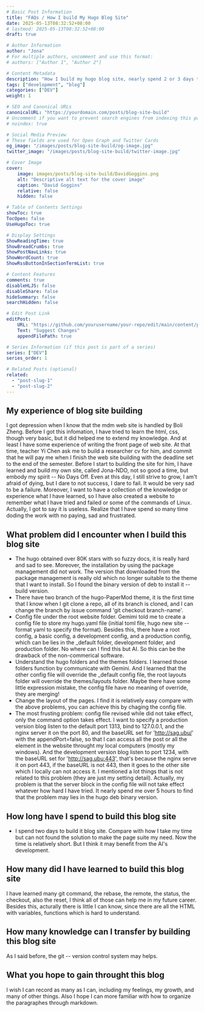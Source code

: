 ```yaml
---
# Basic Post Information
title: "FAQs / How I build My Hugo Blog Site"
date: 2025-05-13T08:32:52+08:00
# lastmod: 2025-05-13T08:32:52+08:00
draft: true 

# Author Information
author: "Jona"
# For multiple authors, uncomment and use this format:
# authors: ["Author 1", "Author 2"]

# Content Metadata
description: "How I build my hugo blog site, nearly spend 2 or 3 days to finish my site buiding. What hapened during this time, what problem did I encountered, and how I solved the problem." 
tags: ["development", "blog"]
categories: ["DEV"]
weight: 1

# SEO and Canonical URLs
canonicalURL: "https://yourdomain.com/posts/blog-site-build"
# Uncomment if you want to prevent search engines from indexing this post
# noindex: true

# Social Media Preview
# These fields are used for Open Graph and Twitter Cards
og_image: "/images/posts/blog-site-build/og-image.jpg"
twitter_image: "/images/posts/blog-site-build/twitter-image.jpg"

# Cover Image
cover:
    image: images/posts/blog-site-build/DavidGoggins.png
    alt: "Descriptive alt text for the cover image"
    caption: "David Goggins"
    relative: false
    hidden: false

# Table of Contents Settings
showToc: true
TocOpen: false
UseHugoToc: true

# Display Settings
ShowReadingTime: true
ShowBreadCrumbs: true
ShowPostNavLinks: true
ShowWordCount: true
ShowRssButtonInSectionTermList: true

# Content Features
comments: true
disableHLJS: false
disableShare: false
hideSummary: false
searchHidden: false

# Edit Post Link
editPost:
    URL: "https://github.com/yourusername/your-repo/edit/main/content/posts/blog-site-build.md"
    Text: "Suggest Changes"
    appendFilePath: true

# Series Information (if this post is part of a series)
series: ["DEV"]
series_order: 1

# Related Posts (optional)
related:
  - "post-slug-1"
  - "post-slug-2"
---
```


## My experience of blog site building
I got depression when I know that the mdm web site is handled by Boli Zheng. Before I got this infomation, I have tried to learn the html, css, though very basic, but it did helped me to extend my knowledge. And at least I have some experience of writing the front page of web site. At that time, teacher Yi Chen ask me to build a researcher cv for him, and commit that he will pay me when I finish the web site building with the deadline set to the end of the semester. Before I start to
building the site for him, I have learned and build my own site, called Jona-NDO, not so good a time, but embody my spirit -- No Days Off. Even at this day, I still strive to grow, I am't afraid of dying, but I dare to not success, I dare to fail. It would be very sad to be a failure. Moreover, I want to have a collection of the knowledge or experience what I have learned, so I have also created a website to remember what I have tried and failed or some of the commands of Linux. Actually, I
got to say it is useless. Realize that I have spend so many time doding the work with no paying, sad and frustrated.

## What problem did I encounter when I build this blog site
- The hugo obtained over 80K stars with so fuzzy docs, it is really hard and sad to see. Moreover, the installation by using the package management did not work. The version that downloaded from the package management is really old which no longer suitable to the theme that I want to install. So I found the binary version of deb to install it -- build version.
- There have two branch of the hugo-PaperMod theme, it is the first time that I know when I git clone a repo, all of its branch is cloned, and I can change the branch by issue command 'git checkout branch-name'.
- Config file under the root website folder. Gemimi told me to create a config file to store my hugo.yaml file (initial toml file, hugo new site --format yaml to specify the format). Besides this, there have a root config, a basic config, a development config, and a production config, which can be lies in the \_default folder, development folder, and production folder. No where can I find this but AI. So this can be the drawback of the non-commerical software.
- Understand the hugo folders and the themes folders. I learned those folders function by communicate with Gemini. And I learned that the other config file will override the \_default config file, the root layouts folder will override the themes/layouts folder. Maybe there have some little expression mistake, the config file have no meaning of override, they are merging!
- Change the layout of the pages. I find it is relatively easy compare with the above problems, you can achieve this by chaging the config file.
- The most frusting problem: config file revised while did not take effect, only the command option takes effect. I want to specify a production version blog listen to the default port 1313, bind to 127.0.0.1, and the nginx server it on the port 80, and the baseURL set for 'http://sag.ubu/' with the appendPort=false, so that I can access all the post or all the element in the website throught my local computers (mostly my windows). And the development version blog listen to port 1234, with the baseURL set for 'http://sag.ubu:443', that's because the nginx serve it on port 443, if the baseURL is not 443, then it goes to the other site which I locally can not access it. I mentioned a lot things that is not related to this problem (they are just my setting detail). Actually, my problem is that the server block in the config file will not take effect whatever how hard I have tried. It nearly spend me over 5 hours to find that the problem may lies in the hugo deb binary version.

## How long have I spend to build this blog site
- I spend two days to build it blog site. Compare with how I take my time but can not found the solution to make the page suite my need. Now the time is relatively short. But I think it may benefit from the AI's development.

## How many did I have learned to build this blog site
I have learned many git command, the rebase, the remote, the status, the checkout, also the reset, I think all of those can help me in my future career. Besides this, acturally there is little I can know, since there are all the HTML with variables, functions which is hard to understand.

## How many knowledge can I transfer by building this blog site
As I said before, the git -- version control system may helps.

## What you hope to gain throught this blog
I wish I can record as many as I can, including my feelings, my growth, and many of other things. Also I hope I can more familiar with how to organize the paragraphes through markdown.
